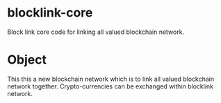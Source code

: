 # blocklink-core
Block link core code for linking all valued blockchain network.

# Object

This this a new blockchain network which is to link all valued blockchain network together. Crypto-currencies can be exchanged within blocklink network.
